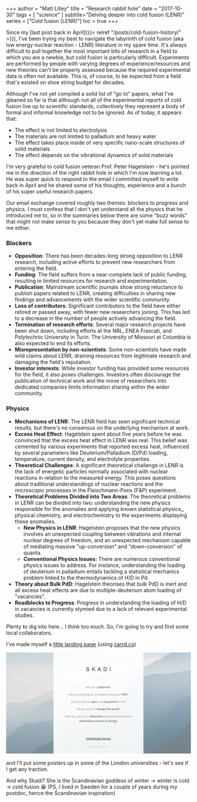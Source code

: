 +++
author = "Matt Lilley"
title = "Research rabbit hole"
date = "2017-10-30"
tags = [
    "science"
]
subtitle="Delving deeper into cold fusion (LENR)"
series = ["Cold fusion (LENR)"]
toc = true
+++

Since my [last post back in April]({{< relref "/posts/cold-fusion-history/" >}}), I've been trying my best to navigate the labyrinth of cold fusion (aka low energy nuclear reaction - LENR) literature in my spare time. It's always difficult to pull together the most important bits of research in a field to which you are a newbie, but cold fusion is particularly difficult. Experiments are performed by people with varying degrees of experience/resources and new theories can't be properly assessed because the required experimental data is often not available. This is, of course, to be expected from a field that's existed on shoe string budget for decades.

Although I've not yet compiled a solid list of "go to" papers, what I've gleaned so far is that although not all of the experimental reports of cold fusion live up to scientific standards, collectively they represent a body of formal and informal knowledge not to be ignored. As of today, it appears that:
- The effect is not limited to electrolysis
- The materials are not limited to palladium and heavy water
- The effect takes place inside of very specific nano-scale structures of solid materials
- The effect depends on the vibrational dynamics of solid materials

I'm very grateful to cold fusion veteran Prof. Peter Hagelstein - he's pointed me in the direction of the right rabbit hole in which I'm now learning a lot. He was super quick to respond to the email I committed myself to write back in April and he shared some of his thoughts, experience and a bunch of his super useful research papers.

Our email exchange covered roughly two themes: blockers to progress and physics. I must confess that I don't yet understand all the physics that he introduced me to, so in the summaries below there are some "buzz words" that might not make sense to you because they don't yet make full sense to me either.

### Blockers

- **Opposition**: There has been decades-long strong opposition to LENR research, including active efforts to prevent new researchers from entering the field.
- **Funding**: The field suffers from a near-complete lack of public funding, resulting in limited resources for research and experimentation.
- **Publication**: Mainstream scientific journals show strong reluctance to publish papers related to LENR, creating difficulties in sharing new findings and advancements with the wider scientific community.
- **Loss of contributors**: Significant contributors to the field have either retired or passed away, with fewer new researchers joining. This has led to a decrease in the number of people actively advancing the field.
- **Termination of research efforts**: Several major research projects have been shut down, including efforts at the NRL, ENEA Frascati, and Polytechnic University in Turin. The University of Missouri at Columbia is also expected to end its efforts.
- **Misrepresentation by non-scientists**: Some non-scientists have made wild claims about LENR, draining resources from legitimate research and damaging the field's reputation.
- **Investor interests**: While investor funding has provided some resources for the field, it also poses challenges. Investors often discourage the publication of technical work and the move of researchers into dedicated companies limits information sharing within the wider community.


### Physics

- **Mechanisms of LENR**: The LENR field has seen significant technical results, but there's no consensus on the underlying mechanism at work.
- **Excess Heat Effect**: Hagelstein spent about five years before he was convinced that the excess heat effect in LENR was real. This belief was cemented by various experiments that reported excess heat, influenced by several parameters like Deuterium/Palladium (D/Pd) loading, temperature, current density, and electrolyte properties.
- **Theoretical Challenges**: A significant theoretical challenge in LENR is the lack of energetic particles normally associated with nuclear reactions in relation to the measured energy. This poses questions about traditional understandings of nuclear reactions and the microscopic processes in the Fleischmann-Pons (F&P) experiment.
- **Theoretical Problems Divided into Two Areas**: The theoretical problems in LENR can be divided into two: understanding the new physics responsible for the anomalies and applying known statistical physics,, physical chemistry, and electrochemistry to the experiments displaying these anomalies.
  - **New Physics in LENR**: Hagelstein proposes that the new physics involves an unexpected coupling between vibrations and internal nuclear degrees of freedom, and an unexpected mechanism capable of mediating massive "up-conversion" and "down-conversion" of quanta.
  - **Conventional Physics Issues:** There are numerous conventional physics issues to address. For instance, understanding the loading of deuterium in palladium entails tackling a statistical mechanics problem linked to the thermodynamics of H/D in Pd.
- **Theory about Bulk PdD**: Hagelstein theorises that bulk PdD is inert and all excess heat effects are due to multiple-deuterium atom loading of "vacancies".
- **Roadblocks to Progress**: Progress in understanding the loading of H/D in vacancies is currently stymied due to a lack of relevant experimental studies.

Plenty to dig into here... I think too much. So, I'm going to try and find some local collaborators.

I've made myself a [little landing page](https://web.archive.org/web/20180816065239/https://skadi-energy.carrd.co/) (using [carrd.co](https://carrd.co/))

![Screenshot of skadi-energy website](skadi.png)

and I'll put some posters up in some of the London universities - let's see if I get any traction.

And why Skadi? She is the Scandinavian goddess of winter → winter is cold → cold fusion 😁 (PS, I lived in Sweden for a couple of years during my postdoc, hence the Scandinavian inspiration)


